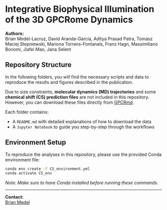 # Integrative Biophysical Illumination of the 3D GPCRome Dynamics

**Authors:**  
Brian Medel-Lacruz, David Aranda-García, Aditya Prasad Patra, Tomasz Maciej Stepniewski, Mariona Torrens-Fontanals, Franz Hagn, Massimiliano Bonomi, Jiafei Mao, Jana Selent

## Repository Structure

In the following folders, you will find the necessary scripts and data to reproduce the results and figures described in the publication.

Due to size constraints, **molecular dynamics (MD) trajectories** and some **chemical shift (CS) prediction files** are not included in this repository. However, you can download these files directly from [GPCRmd](https://gpcrmd.org/).

Each folder contains:
- A `README.md` with detailed explanations of how to download the data
- A `Jupyter Notebook` to guide you step-by-step through the workflows

## Environment Setup

To reproduce the analyses in this repository, please use the provided Conda environment file:

```bash
conda env create -f CS_environment.yml
conda activate CS_env
```

*Note: Make sure to have Conda installed before running these commands.*

---

**Contact:**  
[Brian Medel](mailto:brianmedelmo@gmail.com)
